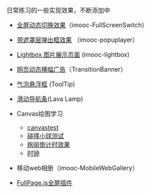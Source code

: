 ﻿日常练习的一些实现效果，不断添加中


*  [全屏动态切换效果](http://fengli632.github.io/effectLibrary/FullScreenSwitch)（imooc-FullScreenSwitch）

*  [带遮罩层弹出框效果](http://fengli632.github.io/effectLibrary/popuplayer) （imooc-popuplayer）

*  [Lightbox 图片展示页面](http://fengli632.github.io/effectLibrary/Lightbox) (imooc-lightbox)

*  [网页动态横幅广告](http://fengli632.github.io/effectLibrary/TransitionBanner)（TransitionBanner）

*  [气泡悬浮框](http://fengli632.github.io/effectLibrary/ToolTip) (ToolTip)

*  [滑动导航条](http://fengli632.github.io/effectLibrary/LavaLamp)(Lava Lamp)

*  Canvas绘图学习
    * [canvastest](http://fengli632.github.io/effectLibrary/canvas/test.html)
    * [碰撞小球测试](http://fengli632.github.io/effectLibrary/canvas/ball.html)
    * [绚丽倒计时效果](http://fengli632.github.io/effectLibrary/canvas/countdown.html)
    * [时钟](http://fengli632.github.io/effectLibrary/clock.html)

*  移动web相册（imooc-MobileWebGallery）

*  [FullPage.js全屏插件](http://fengli632.github.io/effectLibrary/FullPagejs)